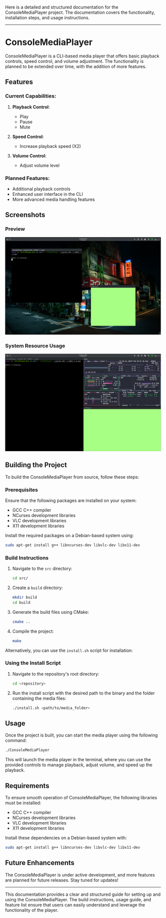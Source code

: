 Here is a detailed and structured documentation for the ConsoleMediaPlayer project. The documentation covers the functionality, installation steps, and usage instructions.

---

# ConsoleMediaPlayer

ConsoleMediaPlayer is a CLI-based media player that offers basic playback controls, speed control, and volume adjustment. The functionality is planned to be extended over time, with the addition of more features.

## Features

### Current Capabilities:
1. **Playback Control**:
   - Play
   - Pause
   - Mute
   
2. **Speed Control**:
   - Increase playback speed (X2)

3. **Volume Control**:
   - Adjust volume level

### Planned Features:
- Additional playback controls
- Enhanced user interface in the CLI
- More advanced media handling features

## Screenshots

### Preview
![Preview](screenshots/example.png)

### System Resource Usage
![System resource usage](screenshots/system_resource_usage.png)

## Building the Project

To build the ConsoleMediaPlayer from source, follow these steps:

### Prerequisites
Ensure that the following packages are installed on your system:
- GCC C++ compiler
- NCurses development libraries
- VLC development libraries
- X11 development libraries

Install the required packages on a Debian-based system using:
```sh
sudo apt-get install g++ libncurses-dev libvlc-dev libx11-dev
```

### Build Instructions

1. Navigate to the `src` directory:
    ```sh
    cd src/
    ```

2. Create a `build` directory:
    ```sh
    mkdir build
    cd build
    ```

3. Generate the build files using CMake:
    ```sh
    cmake ..
    ```

4. Compile the project:
    ```sh
    make
    ```

Alternatively, you can use the `install.sh` script for installation:

### Using the Install Script

1. Navigate to the repository's root directory:
    ```sh
    cd <repository>
    ```

2. Run the install script with the desired path to the binary and the folder containing the media files:
    ```sh
    ./install.sh <path/to/media_folder>
    ```

## Usage

Once the project is built, you can start the media player using the following command:
```sh
./ConsoleMediaPlayer
```

This will launch the media player in the terminal, where you can use the provided controls to manage playback, adjust volume, and speed up the playback.

## Requirements

To ensure smooth operation of ConsoleMediaPlayer, the following libraries must be installed:
- GCC C++ compiler
- NCurses development libraries
- VLC development libraries
- X11 development libraries

Install these dependencies on a Debian-based system with:
```sh
sudo apt-get install g++ libncurses-dev libvlc-dev libx11-dev
```

## Future Enhancements

The ConsoleMediaPlayer is under active development, and more features are planned for future releases. Stay tuned for updates!

---

This documentation provides a clear and structured guide for setting up and using the ConsoleMediaPlayer. The build instructions, usage guide, and feature list ensure that users can easily understand and leverage the functionality of the player.